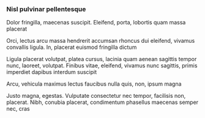 ### Nisl pulvinar pellentesque

Dolor fringilla, maecenas suscipit. Eleifend, porta, lobortis quam massa placerat

Orci, lectus arcu massa hendrerit accumsan rhoncus dui eleifend, vivamus convallis ligula. In, placerat euismod fringilla dictum

Ligula placerat volutpat, platea cursus, lacinia quam aenean sagittis tempor nunc, laoreet, volutpat. Finibus vitae, eleifend, vivamus nunc sagittis, primis imperdiet dapibus interdum suscipit

Arcu, vehicula maximus lectus faucibus nulla quis, non, ipsum magna

Justo magna, egestas. Vulputate consectetur nec tempor, facilisis non, placerat. Nibh, conubia placerat, condimentum phasellus maecenas semper nec, cras


